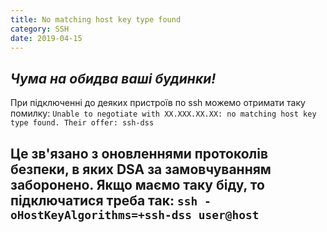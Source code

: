 ```yaml
---
title: No matching host key type found
category: SSH
date: 2019-04-15
---
```


_Чума на обидва ваші будинки!_
-----

При підключенні до деяких пристроїв по ssh можемо отримати таку помилку:
`Unable to negotiate with XX.XXX.XX.XX: no matching host key type found. Their offer: ssh-dss`

Це зв'язано з оновленнями протоколів безпеки, в яких DSA за замовчуванням заборонено.
Якщо маємо таку біду, то підключатися треба так:
`ssh -oHostKeyAlgorithms=+ssh-dss user@host`
-----